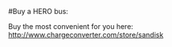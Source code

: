 #Buy a HERO bus:

Buy the most convenient for you here: http://www.chargeconverter.com/store/sandisk
